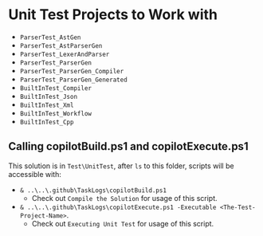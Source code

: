 # Unit Test Projects to Work with

- `ParserTest_AstGen`
- `ParserTest_AstParserGen`
- `ParserTest_LexerAndParser`
- `ParserTest_ParserGen`
- `ParserTest_ParserGen_Compiler`
- `ParserTest_ParserGen_Generated`
- `BuiltInTest_Compiler`
- `BuiltInTest_Json`
- `BuiltInTest_Xml`
- `BuiltInTest_Workflow`
- `BuiltInTest_Cpp`

## Calling copilotBuild.ps1 and copilotExecute.ps1

This solution is in `Test\UnitTest`, after `ls` to this folder, scripts will be accessible with:
- `& ..\..\.github\TaskLogs\copilotBuild.ps1`
  - Check out `Compile the Solution` for usage of this script.
- `& ..\..\.github\TaskLogs\copilotExecute.ps1 -Executable <The-Test-Project-Name>`. 
  - Check out `Executing Unit Test` for usage of this script.
